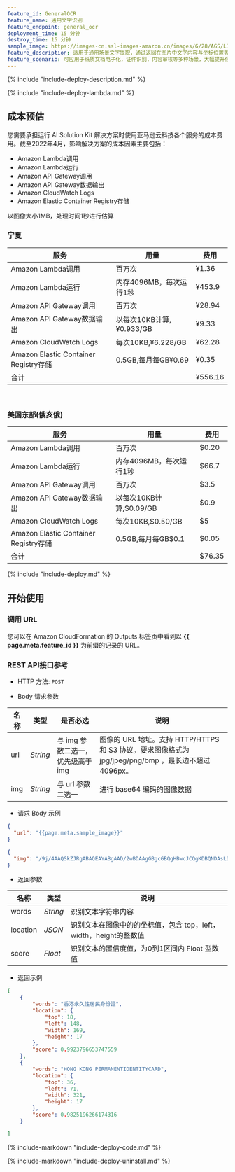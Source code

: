 ```yaml
---
feature_id: GeneralOCR
feature_name: 通用文字识别
feature_endpoint: general_ocr
deployment_time: 15 分钟
destroy_time: 15 分钟
sample_image: https://images-cn.ssl-images-amazon.cn/images/G/28/AGS/LIANG/Deals/2020/Dealpage_KV/1500300.jpg
feature_description: 适用于通用场景文字提取，通过返回在图片中文字内容与坐标位置等信息，便于用户进行比对或结构化操作。支持识别**简体中文**、英文、数字和常用符号。
feature_scenario: 可应用于纸质文档电子化，证件识别，内容审核等多种场景，大幅提升信息处理效率。
---
```


{%
  include "include-deploy-description.md"
%}

{%
  include "include-deploy-lambda.md"
%}

## 成本预估 

您需要承担运行 AI Solution Kit 解决方案时使用亚马逊云科技各个服务的成本费用。截至2022年4月，影响解决方案的成本因素主要包括：

- Amazon Lambda调用
- Amazon Lambda运行
- Amazon API Gateway调用
- Amazon API Gateway数据输出
- Amazon CloudWatch Logs
- Amazon Elastic Container Registry存储

以图像大小1MB，处理时间1秒进行估算
### 宁夏
| 服务                                  | 用量                  | 费用      |
|-------------------------------------|---------------------|---------|
| Amazon Lambda调用                     | 百万次                 | ¥1.36   |
| Amazon Lambda运行                     | 内存4096MB，每次运行1秒     | ¥453.9  |
| Amazon API Gateway调用                | 百万次                 | ¥28.94  |
| Amazon API Gateway数据输出              | 以每次10KB计算,¥0.933/GB | ¥9.33   |
| Amazon CloudWatch Logs              | 每次10KB,¥6.228/GB    | ¥62.28  |
| Amazon Elastic Container Registry存储 | 0.5GB,每月每GB¥0.69    | ¥0.35   |
| 合计                                  |   | ¥556.16 |

​
### 美国东部(俄亥俄)

| 服务                                  | 用量                 | 费用     |
|-------------------------------------|--------------------|--------|
| Amazon Lambda调用                     | 百万次                | $0.20  |
| Amazon Lambda运行                     | 内存4096MB，每次运行1秒    | $66.7  |
| Amazon API Gateway调用                | 百万次                | $3.5   |
| Amazon API Gateway数据输出              | 以每次10KB计算,$0.09/GB | $0.9   |
| Amazon CloudWatch Logs              | 每次10KB,$0.50/GB    | $5     |
| Amazon Elastic Container Registry存储 | 0.5GB,每月每GB$0.1    | $0.05  |
| 合计                                  |   | $76.35 |

{%
  include "include-deploy.md"
%}

## 开始使用

### 调用 URL

您可以在 Amazon CloudFormation 的 Outputs 标签页中看到以 **{{ page.meta.feature_id }}** 为前缀的记录的 URL。

### REST API接口参考

- HTTP 方法: `POST`

- Body 请求参数

| **名称**  | **类型**  | **是否必选** |  **说明**  |
|----------|-----------|------------|------------|
| url | *String* |与 img 参数二选一，优先级高于 img|图像的 URL 地址。支持 HTTP/HTTPS 和 S3 协议。要求图像格式为 jpg/jpeg/png/bmp ，最长边不超过 4096px。|
| img | *String* |与 url 参数二选一|进行 base64 编码的图像数据|

- 请求 Body 示例

``` json
{
  "url": "{{page.meta.sample_image}}"
}
```

``` json
{
  "img": "/9j/4AAQSkZJRgABAQEAYABgAAD/2wBDAAgGBgcGBQgHBwcJCQgKDBQNDAsLDBkSEw8UHRofHh0aHBwgJC4nICIsIxwcKDcpLDAxNDQ0Hyc5PTgyPC4zNDL/……"
}
```

- 返回参数

| **名称**  | **类型**  |  **说明**  |
|----------|-----------|------------|
|words    |*String*   |识别文本字符串内容|
|location |*JSON*     |识别文本在图像中的的坐标值，包含 top，left，width，height的整数值|
|score    |*Float*   |识别文本的置信度值，为0到1区间内 Float 型数值|

- 返回示例
``` json
[
    {
        "words": "香港永久性居民身份證",
        "location": {
            "top": 18,
            "left": 148,
            "width": 169,
            "height": 17
        },
        "score": 0.9923796653747559
    },
    {
        "words": "HONG KONG PERMANENTIDENTITYCARD",
        "location": {
            "top": 36,
            "left": 71,
            "width": 321,
            "height": 17
        },
        "score": 0.9825196266174316
    }

]
```

{%
  include-markdown "include-deploy-code.md"
%}

{%
  include-markdown "include-deploy-uninstall.md"
%}